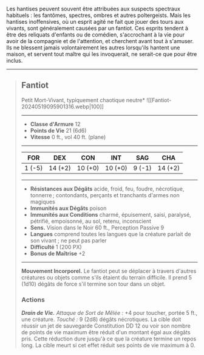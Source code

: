 Les hantises peuvent souvent être attribuées aux suspects spectraux habituels : les fantômes, spectres, ombres et autres poltergeists. Mais les hantises inoffensives, où un esprit agité ne fait que jouer des tours aux vivants, sont généralement causées par un fantiot. Ces esprits tendent à être des reliquats d'enfants ou de comédien, s'accrochant à la vie pour avoir de la compagnie et de l'attention, et cherchent avant tout à s'amuser. Ils ne blessent jamais volontairement les autres lorsqu'ils hantent une maison, et servent tout maître qui les invoquerait, ne serait-ce que pour être inclus.


___
>## Fantiot
>Petit Mort-Vivant, typiquement chaotique neutre*
>![[Fantiot-20240519095901316.webp|100]]
>___
>- **Classe d'Armure** 12
>- **Points de Vie** 21 (6d6)
>- **Vitesse** 0 ft., vol 40 ft. (plane)
>___
>|FOR|DEX|CON|INT|SAG|CHA|
>|:---:|:---:|:---:|:---:|:---:|:---:|
>|1 (-5)|14 (+2)|10 (+0)|10 (+0)|9 (-1)|14 (+2)|
>
>___
>- **Résistances aux Dégâts** acide, froid, feu, foudre, nécrotique, tonnerre ; contondants, perçants et tranchants d'armes non magiques
>- **Immunités aux Dégâts** poison
>- **Immunités aux Conditions** charmé, épuisement, saisi, paralysé, pétrifié, empoisonné, au sol, retenu, inconscient
>- **Sens.** Vision dans le Noir 60 ft., Perception Passive 9
>- **Langues** comprend toutes les langues que la créature parlait de son vivant ; ne peut pas parler
>- **Difficulté** 1 (200 PX)
>- **Bonus de Maîtrise** +2
>___
> **Mouvement Incorporel.** Le fantiot peut se déplacer à travers d'autres créatures ou objets comme s'ils étaient du terrain difficile. Il prend 5 (1d10) dégâts de force s'il termine son tour dans un objet.
>
>### Actions
>
>***Drain de Vie.*** *Attaque de Sort de Mêlée :* +4 pour toucher, portée 5 ft., une créature. *Touché :* 9 (2d8) dégâts nécrotiques. La cible doit réussir un jet de sauvegarde Constitution DD 12 ou voir son nombre de points de vie maximum être réduit d'un montant égal aux dégâts pris. Cette réduction dure jusqu'à ce que la créature termine un repos long. La cible meurt si cet effet réduit ses points de vie maximum à 0.


